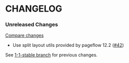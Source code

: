 # CHANGELOG

### Unreleased Changes

[Compare changes](https://github.com/codevise/pageflow-chart/compare/1-1-stable...master)

- Use split layout utils provided by pageflow 12.2
  ([#42](https://github.com/codevise/pageflow-chart/pull/42))

See
[1-1-stable branch](https://github.com/codevise/pageflow-chart/blob/1-1-stable/CHANGELOG.md)
for previous changes.
